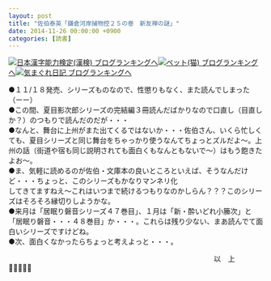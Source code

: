```yaml
---
layout: post
title: "佐伯泰英「鎌倉河岸捕物控２５の巻　新友禅の謎」"
date: 2014-11-26 00:00:00 +0900
categories: [読書]
---
```


[![](/syuusyuu9701/assets/images/佐伯泰英「鎌倉河岸捕物控２５の巻-新友禅の謎」-br_c_3028_1.gif)](http://blog.with2.net/link.php?1659096:3028 "日本漢字能力検定(漢検) ブログランキングへ")[日本漢字能力検定(漢検) ブログランキングへ](http://blog.with2.net/link.php?1659096:3028)[![](/syuusyuu9701/assets/images/佐伯泰英「鎌倉河岸捕物控２５の巻-新友禅の謎」-br_c_1348_1.gif)](http://blog.with2.net/link.php?1659096:1348 "ペット(猫) ブログランキングへ")[ペット(猫) ブログランキングへ](http://blog.with2.net/link.php?1659096:1348)[![](/syuusyuu9701/assets/images/佐伯泰英「鎌倉河岸捕物控２５の巻-新友禅の謎」-br_c_9257_1.gif)](http://blog.with2.net/link.php?1659096:9257 "気まぐれ日記 ブログランキングへ")[気まぐれ日記 ブログランキングへ](http://blog.with2.net/link.php?1659096:9257)  
  
●１１/１８発売、シリーズものなので、性懲りもなく、また読んでしまった（ーー）  
●この間、夏目影次郎シリーズの完結編３冊読んだばかりなので口直し（目直しか？）のつもりで読んだのだが・・・  
●なんと、舞台に上州がまた出てくるではないか・・・佐伯さん、いくら忙しくても、夏目シリーズと同じ舞台をちゃっかり使うなんてちょっとズルだよ～。上州の話（街道や宿も同じ説明されても面白くもなんともないで～）はもう飽きたよお～。  
●ま、気軽に読めるのが佐伯・文庫本の良いところといえば、そうなんだけど・・・ちょっと、このシリーズもかなりマンネリ化  
してきてますねえ～これはいつまで続けるつもりなのかしらん？？？このシリーズはそろそろ縁切りしようかな。  
●来月は「居眠り磐音シリーズ４７巻目」、１月は「新・酔いどれ小籘次」と「居眠り磐音・・・４８巻目」か・・・。これらは残り少ない、まあ読んでて面白いシリーズですけどね。  
●次、面白くなかったらちょっと考えよっと・・・。  
  
　　　　　　　　　　　　　　　　　　　　　　　　　　　　　以　上  
👋👋👋👋👋  